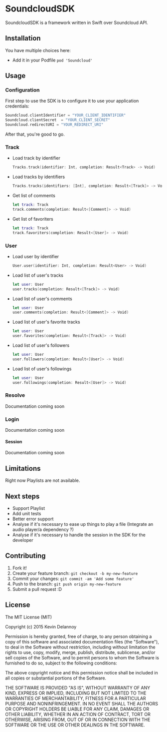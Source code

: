 SoundcloudSDK
=============

SoundcloudSDK is a framework written in Swift over Soundcloud API.

## Installation

You have multiple choices here:
* Add it in your Podfile `pod 'Soundcloud'`

## Usage

### Configuration

First step to use the SDK is to configure it to use your application credentials:

```swift
Soundcloud.clientIdentifier = "YOUR_CLIENT_IDENTIFIER"
Soundcloud.clientSecret  = "YOUR_CLIENT_SECRET"
Soundcloud.redirectURI = "YOUR_REDIRECT_URI"
```
After that, you're good to go.

### Track

* Load track by identifier

    ```swift
    Tracks.track(identifier: Int, completion: Result<Track> -> Void)
    ```
* Load tracks by identifiers

    ```swift
    Tracks.tracks(identifiers: [Int], completion: Result<[Track]> -> Void)
    ```
* Get list of comments

    ```swift
    let track: Track
    track.comments(completion: Result<[Comment]> -> Void)
    ```
* Get list of favoriters

    ```swift
    let track: Track
    track.favoriters(completion: Result<[User]> -> Void)
    ```

### User

* Load user by identifier

    ```swift
    User.user(identifier: Int, completion: Result<User> -> Void)
    ```
* Load list of user's tracks

    ```swift
    let user: User
    user.tracks(completion: Result<[Track]> -> Void)
    ```
* Load list of user's comments

    ```swift
    let user: User
    user.comments(completion: Result<[Comment]> -> Void)
    ```
* Load list of user's favorite tracks

    ```swift
    let user: User
    user.favorites(completion: Result<[Track]> -> Void)
    ```
* Load list of user's followers

    ```swift
    let user: User
    user.followers(completion: Result<[User]> -> Void)
    ```
* Load list of user's followings

    ```swift
    let user: User
    user.followings(completion: Result<[User]> -> Void)
    ```

### Resolve

Documentation coming soon

### Login

Documentation coming soon

#### Session

Documentation coming soon

## Limitations

Right now Playlists are not available.

## Next steps

* Support Playlist
* Add unit tests
* Better error support
* Analyse if it's necessary to ease up things to play a file (Integrate an audio player/a dependency ?)
* Analyse if it's necessary to handle the session in the SDK for the developer

## Contributing

1. Fork it!
2. Create your feature branch: `git checkout -b my-new-feature`
3. Commit your changes: `git commit -am 'Add some feature'`
4. Push to the branch: `git push origin my-new-feature`
5. Submit a pull request :D

## License

The MIT License (MIT)

Copyright (c) 2015 Kevin Delannoy

Permission is hereby granted, free of charge, to any person obtaining a copy
of this software and associated documentation files (the "Software"), to deal
in the Software without restriction, including without limitation the rights
to use, copy, modify, merge, publish, distribute, sublicense, and/or sell
copies of the Software, and to permit persons to whom the Software is
furnished to do so, subject to the following conditions:

The above copyright notice and this permission notice shall be included in all
copies or substantial portions of the Software.

THE SOFTWARE IS PROVIDED "AS IS", WITHOUT WARRANTY OF ANY KIND, EXPRESS OR
IMPLIED, INCLUDING BUT NOT LIMITED TO THE WARRANTIES OF MERCHANTABILITY,
FITNESS FOR A PARTICULAR PURPOSE AND NONINFRINGEMENT. IN NO EVENT SHALL THE
AUTHORS OR COPYRIGHT HOLDERS BE LIABLE FOR ANY CLAIM, DAMAGES OR OTHER
LIABILITY, WHETHER IN AN ACTION OF CONTRACT, TORT OR OTHERWISE, ARISING FROM,
OUT OF OR IN CONNECTION WITH THE SOFTWARE OR THE USE OR OTHER DEALINGS IN THE
SOFTWARE.
